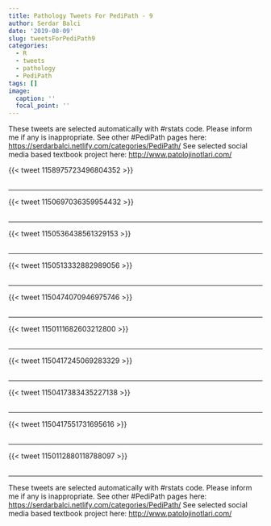 ```yaml
---
title: Pathology Tweets For PediPath - 9
author: Serdar Balci
date: '2019-08-09'
slug: tweetsForPediPath9
categories:
  - R
  - tweets
  - pathology
  - PediPath
tags: []
image:
  caption: ''
  focal_point: ''
---
```



These tweets are selected automatically with #rstats code. Please inform me if any is inappropriate.
See other #PediPath pages here: https://serdarbalci.netlify.com/categories/PediPath/ 
See selected social media based textbook project here: http://www.patolojinotlari.com/

{{< tweet 1158975723496804352 >}}
<br>
<br>
<hr>
{{< tweet 1150697036359954432 >}}
<br>
<br>
<hr>
{{< tweet 1150536438561329153 >}}
<br>
<br>
<hr>
{{< tweet 1150513332882989056 >}}
<br>
<br>
<hr>
{{< tweet 1150474070946975746 >}}
<br>
<br>
<hr>
{{< tweet 1150111682603212800 >}}
<br>
<br>
<hr>
{{< tweet 1150417245069283329 >}}
<br>
<br>
<hr>
{{< tweet 1150417383435227138 >}}
<br>
<br>
<hr>
{{< tweet 1150417551731695616 >}}
<br>
<br>
<hr>
{{< tweet 1150112880118788097 >}}
<br>
<br>
<hr>


These tweets are selected automatically with #rstats code. Please inform me if any is inappropriate.
See other #PediPath pages here: https://serdarbalci.netlify.com/categories/PediPath/ 
See selected social media based textbook project here: http://www.patolojinotlari.com/
